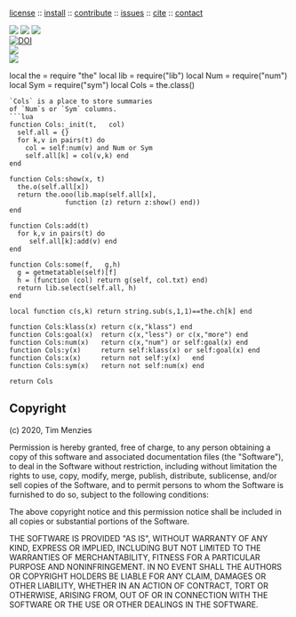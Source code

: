 <p> <a
href="https://github.com/sehero/lua/blob/master/LICENSE">license</a> :: <a
href="https://github.com/sehero/lua/blob/master/INSTALL.md#top">install</a> :: <a
href="https://github.com/sehero/lua/blob/master/CODE_OF_CONDUCT.md#top">contribute</a> :: <a
href="https://github.com/sehero/lua/issues">issues</a> :: <a
href="https://github.com/sehero/lua/blob/master/CITATION.md#top">cite</a> :: <a
href="https://github.com/sehero/lua/blob/master/CONTACT.md#top">contact</a> </p><p> 
<img src="https://img.shields.io/badge/license-mit-red">   
<img src="https://img.shields.io/badge/language-lua-orange">    
<img src="https://img.shields.io/badge/purpose-ai,se-blueviolet"><br>
<a href="https://zenodo.org/badge/latestdoi/263210595"><img src="https://zenodo.org/badge/263210595.svg" alt="DOI"></a><br>
<img src="https://img.shields.io/badge/platform-mac,*nux-informational"><br>
<a href="https://travis-ci.org/github/sehero/lua"><img 
src="https://travis-ci.org/sehero/lua.svg?branch=master"></a><br>  
</p>
local the  = require "the"
local lib  = require("lib")
local Num  = require("num")
local Sym  = require("sym")
local Cols = the.class()

```
`Cols` is a place to store summaries 
of `Num`s or `Sym` columns.
```lua
function Cols:_init(t,   col) 
  self.all = {}
  for k,v in pairs(t) do
    col = self:num(v) and Num or Sym
    self.all[k] = col(v,k) end
end

function Cols:show(x, t)
  the.o(self.all[x])
  return the.ooo(lib.map(self.all[x],
              function (z) return z:show() end))
end

function Cols:add(t) 
  for k,v in pairs(t) do 
     self.all[k]:add(v) end 
end

function Cols:some(f,   g,h) 
  g = getmetatable(self)[f]
  h = (function (col) return g(self, col.txt) end)
  return lib.select(self.all, h)
end

local function c(s,k) return string.sub(s,1,1)==the.ch[k] end

function Cols:klass(x) return c(x,"klass") end 
function Cols:goal(x)  return c(x,"less") or c(x,"more") end
function Cols:num(x)   return c(x,"num") or self:goal(x) end
function Cols:y(x)     return self:klass(x) or self:goal(x) end
function Cols:x(x)     return not self:y(x)   end
function Cols:sym(x)   return not self:num(x) end

return Cols
```


## Copyright

(c) 2020, Tim Menzies

Permission is hereby granted, free of charge, to any person obtaining a copy
of this software and associated documentation files (the "Software"), to deal
in the Software without restriction, including without limitation the rights
to use, copy, modify, merge, publish, distribute, sublicense, and/or sell
copies of the Software, and to permit persons to whom the Software is
furnished to do so, subject to the following conditions:

The above copyright notice and this permission notice shall be included in all
copies or substantial portions of the Software.

THE SOFTWARE IS PROVIDED "AS IS", WITHOUT WARRANTY OF ANY KIND, EXPRESS OR
IMPLIED, INCLUDING BUT NOT LIMITED TO THE WARRANTIES OF MERCHANTABILITY,
FITNESS FOR A PARTICULAR PURPOSE AND NONINFRINGEMENT. IN NO EVENT SHALL THE
AUTHORS OR COPYRIGHT HOLDERS BE LIABLE FOR ANY CLAIM, DAMAGES OR OTHER
LIABILITY, WHETHER IN AN ACTION OF CONTRACT, TORT OR OTHERWISE, ARISING FROM,
OUT OF OR IN CONNECTION WITH THE SOFTWARE OR THE USE OR OTHER DEALINGS IN THE
SOFTWARE.

